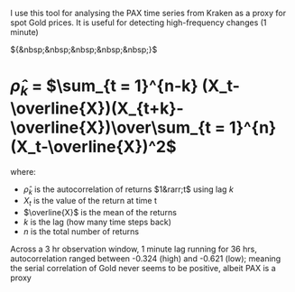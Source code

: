 I use this tool for analysing the PAX time series from Kraken as a proxy for spot Gold prices. It is useful for detecting high-frequency changes (1 minute)

${&nbsp;&nbsp;&nbsp;&nbsp;&nbsp;}$<h1>$\hat\rho_k$​ = $\sum_{t = 1}^{n-k}  (X_t-\overline{X})(X_{t+k}-\overline{X})\over\sum_{t = 1}^{n}  (X_t-\overline{X})^2$</h1>

where:
- $\hat\rho_k$ is the autocorrelation of returns  $1&rarr;t$ using lag $k$
- $X_t$​ is the value of the return at time t
- $\overline{X}$ is the mean of the returns
- *k* is the lag (how many time steps back)
- *n* is the total number of returns


Across a 3 hr observation window, 1 minute lag running for 36 hrs, autocorrelation ranged between -0.324 (high) and -0.621 (low); meaning the serial correlation of Gold never seems to be positive, albeit PAX is a proxy


